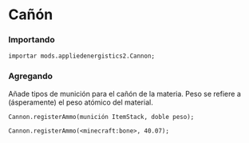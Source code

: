 # Cañón

### Importando

```zenscript
importar mods.appliedenergistics2.Cannon;
```

### Agregando

Añade tipos de munición para el cañón de la materia. Peso se refiere a (ásperamente) el peso atómico del material.

```zenscript
Cannon.registerAmmo(munición ItemStack, doble peso);

Cannon.registerAmmo(<minecraft:bone>, 40.07);
```